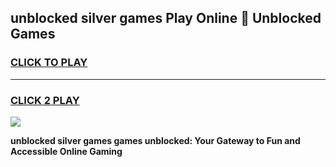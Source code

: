
## unblocked silver games Play Online 👋 Unblocked Games
<h3>
<a href="https://premium.freeplayer.one?title=unblocked_silver_games&ref=19F">CLICK TO PLAY</a></h3>
<hr>

<h3>
<a href="https://premium.freeplayer.one?title=unblocked_silver_games&ref=19F">CLICK 2 PLAY</a>
  
</h3>

<a href="https://premium.freeplayer.one?title=unblocked_silver_games&ref=19F"><img src="https://clearcache.store/games.png"></a>


**unblocked silver games games unblocked: Your Gateway to Fun and Accessible Online Gaming**
